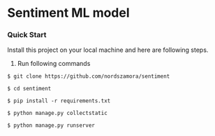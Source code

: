 # Sentiment ML model
### Quick Start
Install this project on your local machine and here are following steps.

1. Run following commands

```
$ git clone https://github.com/nordszamora/sentiment

$ cd sentiment

$ pip install -r requirements.txt

$ python manage.py collectstatic

$ python manage.py runserver
```
